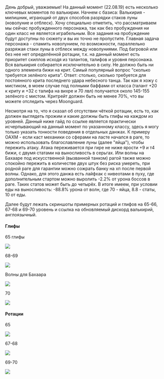 
День добрый, уважаемые! На данный момент (22.08.19) есть несколько ключевых моментов по валькирии. Начнем с базиса:
Валькирия - милишник, играющий от двух способов разрядки стаков луны (новолуние и отблеск). Хочу специально отметить, что рассматриваем мы сейчас пробужденного персонажа, так как без пробуждения ни один класс не является играбельным. Все задания на пробуждение будут доступны по сюжету и вы их точно не пропустите. 
Главная задача персонажа - спамить новолунием, по возможности, параллельно разряжая стаки луны в отблеск между новолуниями. Под багровой или без нее нет определённой ротации, т.к. на данный момент есть приоритет скиллов исходя из талантов, талифов и уровня персонажа. 
Вся валькирия собирается исключительно в силу. Не должно быть ни одного элемента бижи на крит. Самый популярный вопрос "сколько требуется зелёного крита". Ответ: столько, сколько требуется для постоянного крита последнего удара небесного танца. Так как я хожу с мистиком, в моем случае под полными баффами от класса (талант +20 к криту и +32 с талифа на вихре и 70 лвл) получается около 145-155 зелёного с мистом. Критрейт должен быть не менее 70%, что вы можете отследить через Moonguard.

Несмотря на то, что я сказал об отсутствии чёткой ротации, есть то, как должен выглядеть прожим и какие должны быть глифы на каждом из уровней. Данный ниже гайд по ссылке является практически исчерпывающий на данный момент по указанному классу, здесь я могу только указать тонкости поведения в отдельных данжах. К примеру ОАХМ - если каст механики со сферами на ласте начался в раге, то можно использовать благославление луны (далее "яйца"), чтобы пережить атаку. Атака переживается при гире не ниже ярости +9 и т4 бижи, с двумя статами на выносливость в серьгах. Или волны на Бахааре под искусственной (вызванной танком) рагой также можно спокойно пережить в количестве двух штук без риска умереть, при родной раге для гарантии можно сожрать банку на хп после первой волны. Однако, для этого данжа есть лайфхак с нивеотами в пуху, где дополнительным стартом можно выролить -2.2% от урона боссов в раге. Таких статов может быть до четырёх. В итоге имеем, при условии еды на выносливость: -88.8% урона от волн, где 70 - яйца, 8.8 - статы, 10 от еды. 

Далее будут лежать скриншоты примерных ротаций и глифов на 65-66, 67-68 и 69-70 уровень и ссылка на обновляемый дискорд валькирий, англоязычный.

#### **Глифы**

65 глифы

<img src="https://media.discordapp.net/attachments/613821828540006429/614020052173324288/65.png " />

68-69

<img src="https://media.discordapp.net/attachments/613821828540006429/614020223867158528/69.png " />

Волны для Бахаара

<img src="https://media.discordapp.net/attachments/613821828540006429/614020302384398345/waves.png " />

70

<img src="https://media.discordapp.net/attachments/613821828540006429/614020404859764738/minmax70.png " />

#### **Ротации**

65

<img src="https://media.discordapp.net/attachments/613821828540006429/614020517363449856/65-1.png?width=344&height=676 " />

67-68

<img src="https://media.discordapp.net/attachments/613821828540006429/614020561701568522/67-68.png " />

69-70

<img src="https://media.discordapp.net/attachments/613821828540006429/614020624477585418/70rotation.png?width=345&height=677 " />
